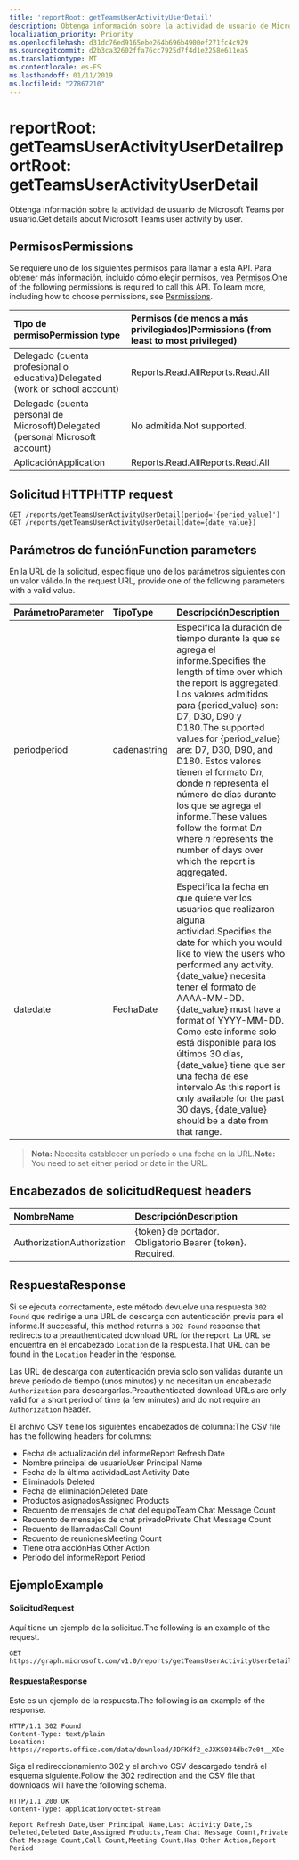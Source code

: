 ```yaml
---
title: 'reportRoot: getTeamsUserActivityUserDetail'
description: Obtenga información sobre la actividad de usuario de Microsoft Teams por usuario.
localization_priority: Priority
ms.openlocfilehash: d31dc76ed9165ebe264b696b4900ef271fc4c929
ms.sourcegitcommit: d2b3ca32602ffa76cc7925d7f4d1e2258e611ea5
ms.translationtype: MT
ms.contentlocale: es-ES
ms.lasthandoff: 01/11/2019
ms.locfileid: "27867210"
---
```

# <a name="reportroot-getteamsuseractivityuserdetail"></a><span data-ttu-id="3ad87-103">reportRoot: getTeamsUserActivityUserDetail</span><span class="sxs-lookup"><span data-stu-id="3ad87-103">reportRoot: getTeamsUserActivityUserDetail</span></span>

<span data-ttu-id="3ad87-104">Obtenga información sobre la actividad de usuario de Microsoft Teams por usuario.</span><span class="sxs-lookup"><span data-stu-id="3ad87-104">Get details about Microsoft Teams user activity by user.</span></span>

## <a name="permissions"></a><span data-ttu-id="3ad87-105">Permisos</span><span class="sxs-lookup"><span data-stu-id="3ad87-105">Permissions</span></span>

<span data-ttu-id="3ad87-p101">Se requiere uno de los siguientes permisos para llamar a esta API. Para obtener más información, incluido cómo elegir permisos, vea [Permisos](/graph/permissions-reference).</span><span class="sxs-lookup"><span data-stu-id="3ad87-p101">One of the following permissions is required to call this API. To learn more, including how to choose permissions, see [Permissions](/graph/permissions-reference).</span></span>

| <span data-ttu-id="3ad87-108">Tipo de permiso</span><span class="sxs-lookup"><span data-stu-id="3ad87-108">Permission type</span></span>                        | <span data-ttu-id="3ad87-109">Permisos (de menos a más privilegiados)</span><span class="sxs-lookup"><span data-stu-id="3ad87-109">Permissions (from least to most privileged)</span></span> |
| :------------------------------------- | :--------------------------------------- |
| <span data-ttu-id="3ad87-110">Delegado (cuenta profesional o educativa)</span><span class="sxs-lookup"><span data-stu-id="3ad87-110">Delegated (work or school account)</span></span>     | <span data-ttu-id="3ad87-111">Reports.Read.All</span><span class="sxs-lookup"><span data-stu-id="3ad87-111">Reports.Read.All</span></span>                         |
| <span data-ttu-id="3ad87-112">Delegado (cuenta personal de Microsoft)</span><span class="sxs-lookup"><span data-stu-id="3ad87-112">Delegated (personal Microsoft account)</span></span> | <span data-ttu-id="3ad87-113">No admitida.</span><span class="sxs-lookup"><span data-stu-id="3ad87-113">Not supported.</span></span>                           |
| <span data-ttu-id="3ad87-114">Aplicación</span><span class="sxs-lookup"><span data-stu-id="3ad87-114">Application</span></span>                            | <span data-ttu-id="3ad87-115">Reports.Read.All</span><span class="sxs-lookup"><span data-stu-id="3ad87-115">Reports.Read.All</span></span>                         |

## <a name="http-request"></a><span data-ttu-id="3ad87-116">Solicitud HTTP</span><span class="sxs-lookup"><span data-stu-id="3ad87-116">HTTP request</span></span>

<!-- { "blockType": "samples" } -->

```http
GET /reports/getTeamsUserActivityUserDetail(period='{period_value}')
GET /reports/getTeamsUserActivityUserDetail(date={date_value})
```

## <a name="function-parameters"></a><span data-ttu-id="3ad87-117">Parámetros de función</span><span class="sxs-lookup"><span data-stu-id="3ad87-117">Function parameters</span></span>

<span data-ttu-id="3ad87-118">En la URL de la solicitud, especifique uno de los parámetros siguientes con un valor válido.</span><span class="sxs-lookup"><span data-stu-id="3ad87-118">In the request URL, provide one of the following parameters with a valid value.</span></span>

| <span data-ttu-id="3ad87-119">Parámetro</span><span class="sxs-lookup"><span data-stu-id="3ad87-119">Parameter</span></span> | <span data-ttu-id="3ad87-120">Tipo</span><span class="sxs-lookup"><span data-stu-id="3ad87-120">Type</span></span>   | <span data-ttu-id="3ad87-121">Descripción</span><span class="sxs-lookup"><span data-stu-id="3ad87-121">Description</span></span>                              |
| :-------- | :----- | :--------------------------------------- |
| <span data-ttu-id="3ad87-122">period</span><span class="sxs-lookup"><span data-stu-id="3ad87-122">period</span></span>    | <span data-ttu-id="3ad87-123">cadena</span><span class="sxs-lookup"><span data-stu-id="3ad87-123">string</span></span> | <span data-ttu-id="3ad87-124">Especifica la duración de tiempo durante la que se agrega el informe.</span><span class="sxs-lookup"><span data-stu-id="3ad87-124">Specifies the length of time over which the report is aggregated.</span></span> <span data-ttu-id="3ad87-125">Los valores admitidos para {period_value} son: D7, D30, D90 y D180.</span><span class="sxs-lookup"><span data-stu-id="3ad87-125">The supported values for {period_value} are: D7, D30, D90, and D180.</span></span> <span data-ttu-id="3ad87-126">Estos valores tienen el formato D*n*, donde *n* representa el número de días durante los que se agrega el informe.</span><span class="sxs-lookup"><span data-stu-id="3ad87-126">These values follow the format D*n* where *n* represents the number of days over which the report is aggregated.</span></span> |
| <span data-ttu-id="3ad87-127">date</span><span class="sxs-lookup"><span data-stu-id="3ad87-127">date</span></span>      | <span data-ttu-id="3ad87-128">Fecha</span><span class="sxs-lookup"><span data-stu-id="3ad87-128">Date</span></span>   | <span data-ttu-id="3ad87-129">Especifica la fecha en que quiere ver los usuarios que realizaron alguna actividad.</span><span class="sxs-lookup"><span data-stu-id="3ad87-129">Specifies the date for which you would like to view the users who performed any activity.</span></span> <span data-ttu-id="3ad87-130">{date_value} necesita tener el formato de AAAA-MM-DD.</span><span class="sxs-lookup"><span data-stu-id="3ad87-130">{date_value} must have a format of YYYY-MM-DD.</span></span> <span data-ttu-id="3ad87-131">Como este informe solo está disponible para los últimos 30 días, {date_value} tiene que ser una fecha de ese intervalo.</span><span class="sxs-lookup"><span data-stu-id="3ad87-131">As this report is only available for the past 30 days, {date_value} should be a date from that range.</span></span> |

> <span data-ttu-id="3ad87-132">**Nota:** Necesita establecer un período o una fecha en la URL.</span><span class="sxs-lookup"><span data-stu-id="3ad87-132">**Note:** You need to set either period or date in the URL.</span></span>

## <a name="request-headers"></a><span data-ttu-id="3ad87-133">Encabezados de solicitud</span><span class="sxs-lookup"><span data-stu-id="3ad87-133">Request headers</span></span>

| <span data-ttu-id="3ad87-134">Nombre</span><span class="sxs-lookup"><span data-stu-id="3ad87-134">Name</span></span>          | <span data-ttu-id="3ad87-135">Descripción</span><span class="sxs-lookup"><span data-stu-id="3ad87-135">Description</span></span>               |
| :------------ | :------------------------ |
| <span data-ttu-id="3ad87-136">Authorization</span><span class="sxs-lookup"><span data-stu-id="3ad87-136">Authorization</span></span> | <span data-ttu-id="3ad87-p104">{token} de portador. Obligatorio.</span><span class="sxs-lookup"><span data-stu-id="3ad87-p104">Bearer {token}. Required.</span></span> |

## <a name="response"></a><span data-ttu-id="3ad87-139">Respuesta</span><span class="sxs-lookup"><span data-stu-id="3ad87-139">Response</span></span>

<span data-ttu-id="3ad87-140">Si se ejecuta correctamente, este método devuelve una respuesta `302 Found` que redirige a una URL de descarga con autenticación previa para el informe.</span><span class="sxs-lookup"><span data-stu-id="3ad87-140">If successful, this method returns a `302 Found` response that redirects to a preauthenticated download URL for the report.</span></span> <span data-ttu-id="3ad87-141">La URL se encuentra en el encabezado `Location` de la respuesta.</span><span class="sxs-lookup"><span data-stu-id="3ad87-141">That URL can be found in the `Location` header in the response.</span></span>

<span data-ttu-id="3ad87-142">Las URL de descarga con autenticación previa solo son válidas durante un breve período de tiempo (unos minutos) y no necesitan un encabezado `Authorization` para descargarlas.</span><span class="sxs-lookup"><span data-stu-id="3ad87-142">Preauthenticated download URLs are only valid for a short period of time (a few minutes) and do not require an `Authorization` header.</span></span>

<span data-ttu-id="3ad87-143">El archivo CSV tiene los siguientes encabezados de columna:</span><span class="sxs-lookup"><span data-stu-id="3ad87-143">The CSV file has the following headers for columns:</span></span>

- <span data-ttu-id="3ad87-144">Fecha de actualización del informe</span><span class="sxs-lookup"><span data-stu-id="3ad87-144">Report Refresh Date</span></span>
- <span data-ttu-id="3ad87-145">Nombre principal de usuario</span><span class="sxs-lookup"><span data-stu-id="3ad87-145">User Principal Name</span></span>
- <span data-ttu-id="3ad87-146">Fecha de la última actividad</span><span class="sxs-lookup"><span data-stu-id="3ad87-146">Last Activity Date</span></span>
- <span data-ttu-id="3ad87-147">Eliminado</span><span class="sxs-lookup"><span data-stu-id="3ad87-147">Is Deleted</span></span>
- <span data-ttu-id="3ad87-148">Fecha de eliminación</span><span class="sxs-lookup"><span data-stu-id="3ad87-148">Deleted Date</span></span>
- <span data-ttu-id="3ad87-149">Productos asignados</span><span class="sxs-lookup"><span data-stu-id="3ad87-149">Assigned Products</span></span>
- <span data-ttu-id="3ad87-150">Recuento de mensajes de chat del equipo</span><span class="sxs-lookup"><span data-stu-id="3ad87-150">Team Chat Message Count</span></span>
- <span data-ttu-id="3ad87-151">Recuento de mensajes de chat privado</span><span class="sxs-lookup"><span data-stu-id="3ad87-151">Private Chat Message Count</span></span>
- <span data-ttu-id="3ad87-152">Recuento de llamadas</span><span class="sxs-lookup"><span data-stu-id="3ad87-152">Call Count</span></span>
- <span data-ttu-id="3ad87-153">Recuento de reuniones</span><span class="sxs-lookup"><span data-stu-id="3ad87-153">Meeting Count</span></span>
- <span data-ttu-id="3ad87-154">Tiene otra acción</span><span class="sxs-lookup"><span data-stu-id="3ad87-154">Has Other Action</span></span>
- <span data-ttu-id="3ad87-155">Período del informe</span><span class="sxs-lookup"><span data-stu-id="3ad87-155">Report Period</span></span>

## <a name="example"></a><span data-ttu-id="3ad87-156">Ejemplo</span><span class="sxs-lookup"><span data-stu-id="3ad87-156">Example</span></span>

#### <a name="request"></a><span data-ttu-id="3ad87-157">Solicitud</span><span class="sxs-lookup"><span data-stu-id="3ad87-157">Request</span></span>

<span data-ttu-id="3ad87-158">Aquí tiene un ejemplo de la solicitud.</span><span class="sxs-lookup"><span data-stu-id="3ad87-158">The following is an example of the request.</span></span>

<!-- {
  "blockType": "request",
  "name": "reportroot_getteamsuseractivityuserdetail"
}-->

```http
GET https://graph.microsoft.com/v1.0/reports/getTeamsUserActivityUserDetail(period='D7')
```

#### <a name="response"></a><span data-ttu-id="3ad87-159">Respuesta</span><span class="sxs-lookup"><span data-stu-id="3ad87-159">Response</span></span>

<span data-ttu-id="3ad87-160">Este es un ejemplo de la respuesta.</span><span class="sxs-lookup"><span data-stu-id="3ad87-160">The following is an example of the response.</span></span>

<!-- {
  "blockType": "response",
  "truncated": true,
  "@odata.type": "microsoft.graph.report"
} -->

```http
HTTP/1.1 302 Found
Content-Type: text/plain
Location: https://reports.office.com/data/download/JDFKdf2_eJXKS034dbc7e0t__XDe
```

<span data-ttu-id="3ad87-161">Siga el redireccionamiento 302 y el archivo CSV descargado tendrá el esquema siguiente.</span><span class="sxs-lookup"><span data-stu-id="3ad87-161">Follow the 302 redirection and the CSV file that downloads will have the following schema.</span></span>

<!-- { "blockType": "ignored" } --> 

```http
HTTP/1.1 200 OK
Content-Type: application/octet-stream

Report Refresh Date,User Principal Name,Last Activity Date,Is Deleted,Deleted Date,Assigned Products,Team Chat Message Count,Private Chat Message Count,Call Count,Meeting Count,Has Other Action,Report Period
```
